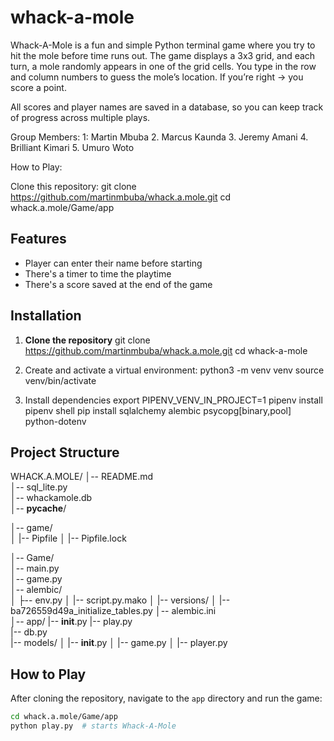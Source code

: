 # whack-a-mole
Whack-A-Mole is a fun and simple Python terminal game where you try to hit the mole before time runs out.
The game displays a 3x3 grid, and each turn, a mole randomly appears in one of the grid cells.
You type in the row and column numbers to guess the mole’s location. If you’re right → you score a point.

All scores and player names are saved in a database, so you can keep track of progress across multiple plays.

Group Members:
1: Martin Mbuba
2. Marcus Kaunda
3. Jeremy Amani
4. Brilliant Kimari
5. Umuro Woto

How to Play:

Clone this repository:
git clone https://github.com/martinmbuba/whack.a.mole.git
cd whack.a.mole/Game/app

## Features
- Player can enter their name before starting
- There's a timer to time the playtime
- There's a score saved at the end of the game
  



## Installation

1. **Clone the repository**
git clone https://github.com/martinmbuba/whack.a.mole.git
cd whack-a-mole


2. Create and activate a virtual environment:
python3 -m venv venv
source venv/bin/activate
     

3. Install dependencies
export PIPENV_VENV_IN_PROJECT=1
pipenv install
pipenv shell
pip install sqlalchemy alembic psycopg[binary,pool] python-dotenv


## Project Structure
WHACK.A.MOLE/
│-- README.md          
│-- sql_lite.py         
│-- whackamole.db      
│-- __pycache__/          

│-- game/                   
│   |-- Pipfile
│   |-- Pipfile.lock

│-- Game/               
    │-- main.py         
    │-- game.py         
    │-- alembic/        
    │   ├-- env.py
    │   |-- script.py.mako
    │   |-- versions/
    │       |-- ba726559d49a_initialize_tables.py
    │-- alembic.ini     
    │-- app/
        |-- __init__.py
        |-- play.py     
        |-- db.py       
        |-- models/
        │   |-- __init__.py
        │   |-- game.py
        │   |-- player.py

## How to Play

After cloning the repository, navigate to the `app` directory and run the game:

```bash
cd whack.a.mole/Game/app
python play.py  # starts Whack-A-Mole
